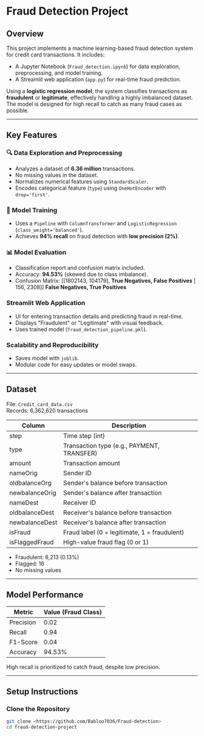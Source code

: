 # Fraud Detection Project

## Overview

This project implements a machine learning-based fraud detection system for credit card transactions. It includes:

- A Jupyter Notebook (`Fraud_detection.ipynb`) for data exploration, preprocessing, and model training.
- A Streamlit web application (`app.py`) for real-time fraud prediction.

Using a **logistic regression model**, the system classifies transactions as **fraudulent** or **legitimate**, effectively handling a highly imbalanced dataset. The model is designed for high recall to catch as many fraud cases as possible.

---

## Key Features

### 🔍 Data Exploration and Preprocessing
- Analyzes a dataset of **6.36 million** transactions.
- No missing values in the dataset.
- Normalizes numerical features using `StandardScaler`.
- Encodes categorical feature (`type`) using `OneHotEncoder` with `drop='first'`.

### 🧠 Model Training
- Uses a `Pipeline` with `ColumnTransformer` and `LogisticRegression` (`class_weight='balanced'`).
- Achieves **94% recall** on fraud detection with **low precision (2%)**.

### 📊 Model Evaluation
- Classification report and confusion matrix included.
- Accuracy: **94.53%** (skewed due to class imbalance).
- Confusion Matrix:
      [[1802143, 104179],  **True Negatives, False Positives**
       [    156,    2308]]  **False Negatives, True Positives**



### Streamlit Web Application
- UI for entering transaction details and predicting fraud in real-time.
- Displays "Fraudulent" or "Legitimate" with visual feedback.
- Uses trained model (`fraud_detection_pipeline.pkl`).

### Scalability and Reproducibility
- Saves model with `joblib`.
- Modular code for easy updates or model swaps.

---

## Dataset

File: `Credit_card_data.csv`  
Records: 6,362,620 transactions

| Column            | Description                                        |
|-------------------|----------------------------------------------------|
| step              | Time step (int)                                    |
| type              | Transaction type (e.g., PAYMENT, TRANSFER)         |
| amount            | Transaction amount                                 |
| nameOrig          | Sender ID                                          |
| oldbalanceOrg     | Sender's balance before transaction                |
| newbalanceOrig    | Sender's balance after transaction                 |
| nameDest          | Receiver ID                                        |
| oldbalanceDest    | Receiver's balance before transaction              |
| newbalanceDest    | Receiver's balance after transaction               |
| isFraud           | Fraud label (0 = legitimate, 1 = fraudulent)       |
| isFlaggedFraud    | High-value fraud flag (0 or 1)                     |

- Fraudulent: 8,213 (0.13%)
- Flagged: 16
- No missing values

---

## Model Performance

| Metric      | Value (Fraud Class) |
|-------------|---------------------|
| Precision   | 0.02                |
| Recall      | 0.94                |
| F1-Score    | 0.04                |
| Accuracy    | 94.53%              |

High recall is prioritized to catch fraud, despite low precision.

---

## Setup Instructions

### Clone the Repository

```bash
git clone <https://github.com/Babloo7036/Fraud-detection>
cd fraud-detection-project

